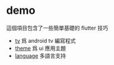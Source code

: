 # demo

這個項目包含了一些簡單基礎的 flutter 技巧

* [tv](lib/tv/README.md) 爲 android tv 編寫程式
* [theme](lib/theme/README.md) 爲 ui 應用主題
* [language](lib/language/README.md) 多語言支持